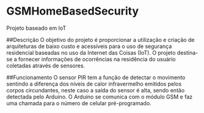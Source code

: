 # GSMHomeBasedSecurity
Projeto baseado em IoT 

##Descrição
O objetivo do projeto é proporcionar a utilização e criação de arquiteturas de baixo custo e 
acessíveis para o uso de segurança residencial baseadas no uso da Internet das Coisas (IoT). 
O projeto destina-se a fornecer informações de ocorrências na residência do usuário coletadas através de sensores.

##Funcionamento
O sensor PIR tem a função de detectar o movimento sentindo a diferença dos níveis de calor 
infravermelho emitidos pelos corpos circundantes, neste caso a saída do sensor é alta, 
sendo então detectada pelo Arduino. O Arduino se comunica com o módulo GSM e faz uma chamada para o número de celular pré-programado.

